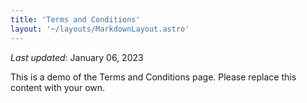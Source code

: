 ```yaml
---
title: 'Terms and Conditions'
layout: '~/layouts/MarkdownLayout.astro'
---
```


_Last updated_: January 06, 2023

This is a demo of the Terms and Conditions page. Please replace this content with your own.
